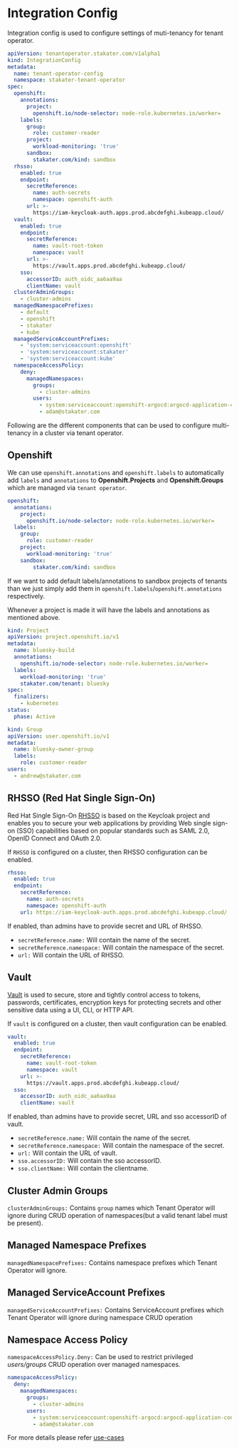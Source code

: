 # Integration Config

Integration config is used to configure settings of muti-tenancy for tenant operator.

```yaml
apiVersion: tenantoperator.stakater.com/v1alpha1
kind: IntegrationConfig
metadata:
  name: tenant-operator-config
  namespace: stakater-tenant-operator
spec:
  openshift:
    annotations:
      project:
        openshift.io/node-selector: node-role.kubernetes.io/worker=
    labels:
      group:
        role: customer-reader
      project:
        workload-monitoring: 'true'
      sandbox:
        stakater.com/kind: sandbox
  rhsso:
    enabled: true
    endpoint:
      secretReference:
        name: auth-secrets
        namespace: openshift-auth
      url: >-
        https://iam-keycloak-auth.apps.prod.abcdefghi.kubeapp.cloud/
  vault:
    enabled: true
    endpoint:
      secretReference:
        name: vault-root-token
        namespace: vault
      url: >-
        https://vault.apps.prod.abcdefghi.kubeapp.cloud/
    sso:
      accessorID: auth_oidc_aa6aa9aa
      clientName: vault
  clusterAdminGroups:
    - cluster-admins
  managedNamespacePrefixes:
    - default
    - openshift
    - stakater
    - kube
  managedServiceAccountPrefixes:
    - 'system:serviceaccount:openshift'
    - 'system:serviceaccount:stakater'
    - 'system:serviceaccount:kube'
  namespaceAccessPolicy:
    deny:
      managedNamespaces:
        groups:
          - cluster-admins
        users:
          - system:serviceaccount:openshift-argocd:argocd-application-controller
          - adam@stakater.com
```

Following are the different components that can be used to configure multi-tenancy in a cluster via tenant operator.

## Openshift

We can use `openshift.annotations` and `openshift.labels` to automatically add `labels` and `annotations` to  **Openshift.Projects** and **Openshift.Groups** which are managed via `tenant operator`.

```yaml
openshift:
  annotations:
    project:
      openshift.io/node-selector: node-role.kubernetes.io/worker=
  labels:
    group:
      role: customer-reader
    project:
      workload-monitoring: 'true'
    sandbox:
        stakater.com/kind: sandbox
```

If we want to add default labels/annotations to sandbox projects of tenants than we just simply add them in `openshift.labels`/`openshift.annotations` respectively.

Whenever a project is made it will have the labels and annotations as mentioned above.

```yaml
kind: Project
apiVersion: project.openshift.io/v1
metadata:
  name: bluesky-build
  annotations:
    openshift.io/node-selector: node-role.kubernetes.io/worker=
  labels:
    workload-monitoring: 'true'
    stakater.com/tenant: bluesky
spec:
  finalizers:
    - kubernetes
status:
  phase: Active
```

```yaml
kind: Group
apiVersion: user.openshift.io/v1
metadata:
  name: bluesky-owner-group
  labels:
    role: customer-reader
users:
  - andrew@stakater.com
```

## RHSSO (Red Hat Single Sign-On)

Red Hat Single Sign-On [RHSSO](https://access.redhat.com/products/red-hat-single-sign-on) is based on the Keycloak project and enables you to secure your web applications by providing Web single sign-on (SSO) capabilities based on popular standards such as SAML 2.0, OpenID Connect and OAuth 2.0.

If `RHSSO` is configured on a cluster, then RHSSO configuration can be enabled.

```yaml
rhsso:
  enabled: true
  endpoint:
    secretReference:
      name: auth-secrets
      namespace: openshift-auth
    url: https://iam-keycloak-auth.apps.prod.abcdefghi.kubeapp.cloud/
```

If enabled, than admins have to provide secret and URL of RHSSO.

- `secretReference.name:` Will contain the name of the secret.
- `secretReference.namespace:` Will contain the namespace of the secret.
- `url:` Will contain the URL of RHSSO.

## Vault

[Vault](https://www.vaultproject.io/) is used to secure, store and tightly control access to tokens, passwords, certificates, encryption keys for protecting secrets and other sensitive data using a UI, CLI, or HTTP API.

If `vault` is configured on a cluster, then vault configuration can be enabled.

```yaml
vault:
  enabled: true
  endpoint:
    secretReference:
      name: vault-root-token
      namespace: vault
    url: >-
      https://vault.apps.prod.abcdefghi.kubeapp.cloud/
  sso:
    accessorID: auth_oidc_aa6aa9aa
    clientName: vault
```

If enabled, than admins have to provide secret, URL and sso accessorID of vault.

- `secretReference.name:` Will contain the name of the secret.
- `secretReference.namespace:` Will contain the namespace of the secret.
- `url:` Will contain the URL of vault.
- `sso.accessorID:` Will contain the sso accessorID.
- `sso.clientName:` Will contain the clientname.

## Cluster Admin Groups

`clusterAdminGroups:` Contains `group` names which Tenant Operator will ignore during CRUD operation of namespaces(but a valid tenant label must be present).

## Managed Namespace Prefixes

`managedNamespacePrefixes:` Contains namespace prefixes which Tenant Operator will ignore.

## Managed ServiceAccount Prefixes

`managedServiceAccountPrefixes:` Contains ServiceAccount prefixes which Tenant Operator will ignore during namespace CRUD operation

## Namespace Access Policy

`namespaceAccessPolicy.Deny:` Can be used to restrict privileged *users/groups* CRUD operation over managed namespaces.

```yaml
namespaceAccessPolicy:
  deny:
    managedNamespaces:
      groups:
        - cluster-admins
      users:
        - system:serviceaccount:openshift-argocd:argocd-application-controller
        - adam@stakater.com
```

For more details please refer [use-cases](./usecases/integrationconfig.html)
